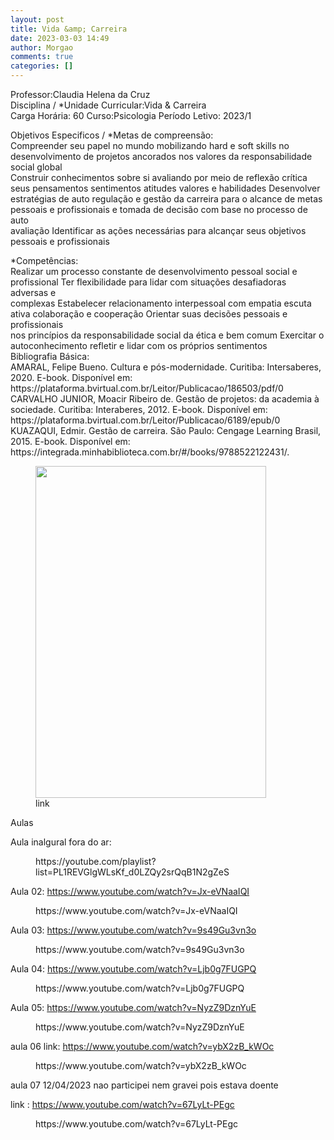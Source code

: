 ```yaml
---
layout: post
title: Vida &amp; Carreira
date: 2023-03-03 14:49
author: Morgao
comments: true
categories: []
---
```

<!-- wp:paragraph -->
<p>Professor:Claudia Helena da Cruz<br>Disciplina / *Unidade Curricular:Vida &amp; Carreira<br>Carga Horária: 60 Curso:Psicologia Período Letivo: 2023/1</p>
<!-- /wp:paragraph -->

<!-- wp:paragraph -->
<p>Objetivos Especificos / *Metas de compreensão:<br>Compreender seu papel no mundo mobilizando hard e soft skills no desenvolvimento de projetos ancorados nos valores da responsabilidade social global<br>Construir conhecimentos sobre si avaliando por meio de reflexão crítica seus pensamentos sentimentos atitudes valores e habilidades Desenvolver<br>estratégias de auto regulação e gestão da carreira para o alcance de metas pessoais e profissionais e tomada de decisão com base no processo de auto<br>avaliação Identificar as ações necessárias para alcançar seus objetivos pessoais e profissionais</p>
<!-- /wp:paragraph -->

<!-- wp:paragraph -->
<p>*Competências:<br>Realizar um processo constante de desenvolvimento pessoal social e profissional Ter flexibilidade para lidar com situações desafiadoras adversas e<br>complexas Estabelecer relacionamento interpessoal com empatia escuta ativa colaboração e cooperação Orientar suas decisões pessoais e profissionais<br>nos princípios da responsabilidade social da ética e bem comum Exercitar o autoconhecimento refletir e lidar com os próprios sentimentos<br>Bibliografia Básica:<br>AMARAL, Felipe Bueno. Cultura e pós-modernidade. Curitiba: Intersaberes, 2020. E-book. Disponível em:<br>https://plataforma.bvirtual.com.br/Leitor/Publicacao/186503/pdf/0<br>CARVALHO JUNIOR, Moacir Ribeiro de. Gestão de projetos: da academia à sociedade. Curitiba: Interaberes, 2012. E-book. Disponível em:<br>https://plataforma.bvirtual.com.br/Leitor/Publicacao/6189/epub/0<br>KUAZAQUI, Edmir. Gestão de carreira. São Paulo: Cengage Learning Brasil, 2015. E-book. Disponível em:<br>https://integrada.minhabiblioteca.com.br/#/books/9788522122431/.</p>
<!-- /wp:paragraph -->

<!-- wp:image {"id":395,"width":369,"height":531,"sizeSlug":"large","linkDestination":"custom"} -->
<figure class="wp-block-image size-large is-resized"><a href="https://matematicafibonacci.wordpress.com/wp-content/uploads/2023/03/moacir_jr_gestao_de_projetos_1ed.pdf"><img src="https://matematicafibonacci.wordpress.com/wp-content/uploads/2023/03/livropsi03-1.png?w=369" alt="" class="wp-image-395" width="369" height="531" /></a><figcaption class="wp-element-caption">link</figcaption></figure>
<!-- /wp:image -->

<!-- wp:paragraph -->
<p>Aulas</p>
<!-- /wp:paragraph -->

<!-- wp:paragraph -->
<p>Aula inalgural fora do ar:</p>
<!-- /wp:paragraph -->

<!-- wp:embed {"url":"https://youtube.com/playlist?list=PL1REVGlgWLsKf_d0LZQy2srQqB1N2gZeS","type":"video","providerNameSlug":"youtube","responsive":true,"className":"wp-embed-aspect-16-9 wp-has-aspect-ratio"} -->
<figure class="wp-block-embed is-type-video is-provider-youtube wp-block-embed-youtube wp-embed-aspect-16-9 wp-has-aspect-ratio"><div class="wp-block-embed__wrapper">
https://youtube.com/playlist?list=PL1REVGlgWLsKf_d0LZQy2srQqB1N2gZeS
</div></figure>
<!-- /wp:embed -->

<!-- wp:paragraph -->
<p>Aula 02: <a href="https://www.youtube.com/watch?v=Jx-eVNaaIQI">https://www.youtube.com/watch?v=Jx-eVNaaIQI</a></p>
<!-- /wp:paragraph -->

<!-- wp:embed {"url":"https://www.youtube.com/watch?v=Jx-eVNaaIQI","type":"video","providerNameSlug":"youtube","responsive":true,"className":"wp-embed-aspect-16-9 wp-has-aspect-ratio"} -->
<figure class="wp-block-embed is-type-video is-provider-youtube wp-block-embed-youtube wp-embed-aspect-16-9 wp-has-aspect-ratio"><div class="wp-block-embed__wrapper">
https://www.youtube.com/watch?v=Jx-eVNaaIQI
</div></figure>
<!-- /wp:embed -->

<!-- wp:paragraph -->
<p>Aula 03: <a href="https://www.youtube.com/watch?v=9s49Gu3vn3o">https://www.youtube.com/watch?v=9s49Gu3vn3o</a></p>
<!-- /wp:paragraph -->

<!-- wp:embed {"url":"https://www.youtube.com/watch?v=9s49Gu3vn3o","type":"video","providerNameSlug":"youtube","responsive":true,"className":"wp-embed-aspect-16-9 wp-has-aspect-ratio"} -->
<figure class="wp-block-embed is-type-video is-provider-youtube wp-block-embed-youtube wp-embed-aspect-16-9 wp-has-aspect-ratio"><div class="wp-block-embed__wrapper">
https://www.youtube.com/watch?v=9s49Gu3vn3o
</div></figure>
<!-- /wp:embed -->

<!-- wp:paragraph -->
<p>Aula 04: <a href="https://www.youtube.com/watch?v=Ljb0g7FUGPQ">https://www.youtube.com/watch?v=Ljb0g7FUGPQ</a></p>
<!-- /wp:paragraph -->

<!-- wp:embed {"url":"https://www.youtube.com/watch?v=Ljb0g7FUGPQ","type":"video","providerNameSlug":"youtube","responsive":true,"className":"wp-embed-aspect-16-9 wp-has-aspect-ratio"} -->
<figure class="wp-block-embed is-type-video is-provider-youtube wp-block-embed-youtube wp-embed-aspect-16-9 wp-has-aspect-ratio"><div class="wp-block-embed__wrapper">
https://www.youtube.com/watch?v=Ljb0g7FUGPQ
</div></figure>
<!-- /wp:embed -->

<!-- wp:paragraph -->
<p>Aula 05: <a href="https://www.youtube.com/watch?v=NyzZ9DznYuE">https://www.youtube.com/watch?v=NyzZ9DznYuE</a></p>
<!-- /wp:paragraph -->

<!-- wp:embed {"url":"https://www.youtube.com/watch?v=NyzZ9DznYuE","type":"video","providerNameSlug":"youtube","responsive":true,"className":"wp-embed-aspect-16-9 wp-has-aspect-ratio"} -->
<figure class="wp-block-embed is-type-video is-provider-youtube wp-block-embed-youtube wp-embed-aspect-16-9 wp-has-aspect-ratio"><div class="wp-block-embed__wrapper">
https://www.youtube.com/watch?v=NyzZ9DznYuE
</div></figure>
<!-- /wp:embed -->

<!-- wp:paragraph -->
<p>aula 06 link: <a href="https://www.youtube.com/watch?v=ybX2zB_kWOc">https://www.youtube.com/watch?v=ybX2zB_kWOc</a></p>
<!-- /wp:paragraph -->

<!-- wp:embed {"url":"https://www.youtube.com/watch?v=ybX2zB_kWOc","type":"video","providerNameSlug":"youtube","responsive":true,"className":"wp-embed-aspect-16-9 wp-has-aspect-ratio"} -->
<figure class="wp-block-embed is-type-video is-provider-youtube wp-block-embed-youtube wp-embed-aspect-16-9 wp-has-aspect-ratio"><div class="wp-block-embed__wrapper">
https://www.youtube.com/watch?v=ybX2zB_kWOc
</div></figure>
<!-- /wp:embed -->

<!-- wp:paragraph -->
<p>aula 07 12/04/2023 nao participei nem gravei pois estava doente</p>
<!-- /wp:paragraph -->

<!-- wp:paragraph -->
<p>link : <a href="https://www.youtube.com/watch?v=67LyLt-PEgc">https://www.youtube.com/watch?v=67LyLt-PEgc</a></p>
<!-- /wp:paragraph -->

<!-- wp:embed {"url":"https://www.youtube.com/watch?v=67LyLt-PEgc","type":"video","providerNameSlug":"youtube","responsive":true,"className":"wp-embed-aspect-16-9 wp-has-aspect-ratio"} -->
<figure class="wp-block-embed is-type-video is-provider-youtube wp-block-embed-youtube wp-embed-aspect-16-9 wp-has-aspect-ratio"><div class="wp-block-embed__wrapper">
https://www.youtube.com/watch?v=67LyLt-PEgc
</div></figure>
<!-- /wp:embed -->
